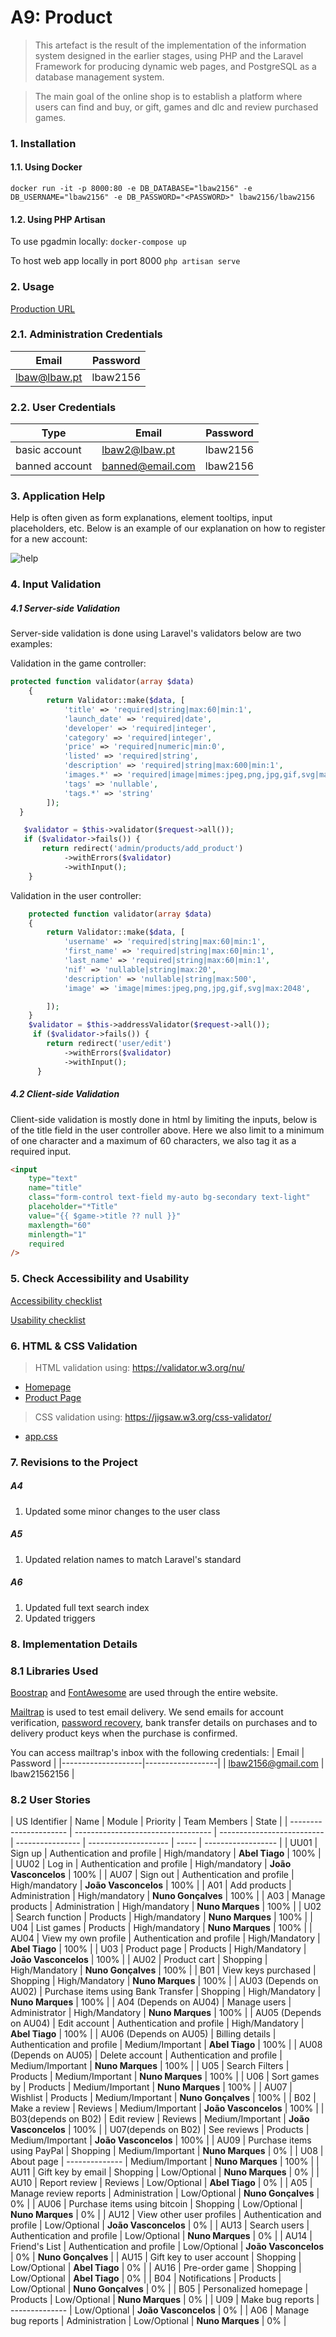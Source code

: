 # A9: Product

> This artefact is the result of the implementation of the information system designed in the earlier stages, using PHP and the Laravel Framework for producing dynamic web pages, and PostgreSQL as a database management system.

> The main goal of the online shop is to establish a platform where users can find and buy, or gift, games and dlc and review purchased games.

### 1. Installation

#### 1.1. Using Docker

`docker run -it -p 8000:80 -e DB_DATABASE="lbaw2156" -e DB_USERNAME="lbaw2156" -e DB_PASSWORD="<PASSWORD>" lbaw2156/lbaw2156`

#### 1.2. Using PHP Artisan

To use pgadmin locally:
`docker-compose up`

To host web app locally in port 8000
`php artisan serve`

### 2. Usage

[Production URL](http://lbaw2156.lbaw-prod.fe.up.pt/)

### 2.1. Administration Credentials

| Email        | Password |
| ------------ | -------- |
| lbaw@lbaw.pt | lbaw2156 |

### 2.2. User Credentials

| Type           | Email            | Password |
| -------------- | ---------------- | -------- |
| basic account  | lbaw2@lbaw.pt    | lbaw2156 |
| banned account | banned@email.com | lbaw2156 |

### 3. Application Help

Help is often given as form explanations, element tooltips, input placeholders, etc. Below is an example of our explanation on how to register for a new account:

![help](https://github.com/nunomiguel22/FEUP-LBAW/tree/master/docs/A9/help1.jpg)

### 4. Input Validation

##### 4.1 Server-side Validation

Server-side validation is done using Laravel's validators below are two examples:

Validation in the game controller:

```php
protected function validator(array $data)
    {
        return Validator::make($data, [
            'title' => 'required|string|max:60|min:1',
            'launch_date' => 'required|date',
            'developer' => 'required|integer',
            'category' => 'required|integer',
            'price' => 'required|numeric|min:0',
            'listed' => 'required|string',
            'description' => 'required|string|max:600|min:1',
            'images.*' => 'required|image|mimes:jpeg,png,jpg,gif,svg|max:2048',
            'tags' => 'nullable',
            'tags.*' => 'string'
        ]);
  }

   $validator = $this->validator($request->all());
   if ($validator->fails()) {
       return redirect('admin/products/add_product')
            ->withErrors($validator)
            ->withInput();
    }

```

Validation in the user controller:

```php
    protected function validator(array $data)
    {
        return Validator::make($data, [
            'username' => 'required|string|max:60|min:1',
            'first_name' => 'required|string|max:60|min:1',
            'last_name' => 'required|string|max:60|min:1',
            'nif' => 'nullable|string|max:20',
            'description' => 'nullable|string|max:500',
            'image' => 'image|mimes:jpeg,png,jpg,gif,svg|max:2048',

        ]);
    }
    $validator = $this->addressValidator($request->all());
     if ($validator->fails()) {
        return redirect('user/edit')
            ->withErrors($validator)
            ->withInput();
      }
```

##### 4.2 Client-side Validation

Client-side validation is mostly done in html by limiting the inputs, below is of the title field in the user controller above. Here we also limit to a minimum of one character and a maximum of 60 characters, we also tag it as a required input.

```html
<input
    type="text"
    name="title"
    class="form-control text-field my-auto bg-secondary text-light"
    placeholder="*Title"
    value="{{ $game->title ?? null }}"
    maxlength="60"
    minlength="1"
    required
/>
```

### 5. Check Accessibility and Usability

[Accessibility checklist](https://github.com/nunomiguel22/FEUP-LBAW/tree/master/docs/A9/Checklist%20de%20Acessibilidade.pdf)

[Usability checklist](https://github.com/nunomiguel22/FEUP-LBAW/tree/master/docs/A9/Checklist%20de%20Usabilidade.pdf)

### 6. HTML & CSS Validation

> HTML validation using: https://validator.w3.org/nu/

-   [Homepage](https://github.com/nunomiguel22/FEUP-LBAW/tree/master/docs/A9/homepage%20-%20Nu%20Html%20Checker.pdf)
-   [Product Page](https://github.com/nunomiguel22/FEUP-LBAW/tree/master/docs/A9/product.html%20-%20Nu%20Html%20Checker.pdf)

> CSS validation using: https://jigsaw.w3.org/css-validator/

-   [app.css](https://github.com/nunomiguel22/FEUP-LBAW/tree/master/docs/A9/W3C%20CSS%20Validator%20results.pdf)

### 7. Revisions to the Project

##### A4

1. Updated some minor changes to the user class

##### A5

1. Updated relation names to match Laravel's standard

##### A6

1. Updated full text search index
2. Updated triggers

### 8. Implementation Details

### 8.1 Libraries Used

[Boostrap](https://getbootstrap.com/docs/4.6/getting-started/introduction/) and [FontAwesome](https://fontawesome.com/v5.15/icons?d=gallery&p=2&m=free) are used through the entire website.

[Mailtrap](https://mailtrap.io/) is used to test email delivery. We send emails for account verification, [password recovery](http://lbaw2156.lbaw-prod.fe.up.pt/forgot-password), bank transfer details on purchases and to delivery product keys when the purchase is confirmed.

You can access mailtrap's inbox with the following credentials:
| Email | Password |
|--------------------|------------------|
| lbaw2156@gmail.com | lbaw21562156 |

### 8.2 User Stories

| US Identifier          | Name                               | Module                     | Priority         | Team Members         | State |
| ---------------------- | ---------------------------------- | -------------------------- | ---------------- | -------------------- | ----- | ------------------ |
| UU01                   | Sign up                            | Authentication and profile | High/mandatory   | **Abel Tiago**       | 100%  |
| UU02                   | Log in                             | Authentication and profile | High/mandatory   | **João Vasconcelos** | 100%  |
| AU07                   | Sign out                           | Authentication and profile | High/mandatory   | **João Vasconcelos** | 100%  |
| A01                    | Add products                       | Administration             | High/mandatory   | **Nuno Gonçalves**   | 100%  |
| A03                    | Manage products                    | Administration             | High/mandatory   | **Nuno Marques**     | 100%  |
| U02                    | Search function                    | Products                   | High/mandatory   | **Nuno Marques**     | 100%  |
| U04                    | List games                         | Products                   | High/mandatory   | **Nuno Marques**     | 100%  |
| AU04                   | View my own profile                | Authentication and profile | High/Mandatory   | **Abel Tiago**       | 100%  |
| U03                    | Product page                       | Products                   | High/Mandatory   | **João Vasconcelos** | 100%  |
| AU02                   | Product cart                       | Shopping                   | High/Mandatory   | **Nuno Gonçalves**   | 100%  |
| B01                    | View keys purchased                | Shopping                   | High/Mandatory   | **Nuno Marques**     | 100%  |
| AU03 (Depends on AU02) | Purchase items using Bank Transfer | Shopping                   | High/Mandatory   | **Nuno Marques**     | 100%  |
| A04 (Depends on AU04)  | Manage users                       | Administrator              | High/Mandatory   | **Nuno Marques**     | 100%  |
| AU05 (Depends on AU04) | Edit account                       | Authentication and profile | High/Mandatory   | **Abel Tiago**       | 100%  |
| AU06 (Depends on AU05) | Billing details                    | Authentication and profile | Medium/Important | **Abel Tiago**       | 100%  |
| AU08 (Depends on AU05) | Delete account                     | Authentication and profile | Medium/Important | **Nuno Marques**     | 100%  |
| U05                    | Search Filters                     | Products                   | Medium/Important | **Nuno Marques**     | 100%  |
| U06                    | Sort games by                      | Products                   | Medium/Important | **Nuno Marques**     | 100%  |
| AU07                   | Wishlist                           | Products                   | Medium/Important | **Nuno Gonçalves**   | 100%  |
| B02                    | Make a review                      | Reviews                    | Medium/Important | **João Vasconcelos** | 100%  |
| B03(depends on B02)    | Edit review                        | Reviews                    | Medium/Important | **João Vasconcelos** | 100%  |
| U07(depends on B02)    | See reviews                        | Products                   | Medium/Important | **João Vasconcelos** | 100%  |
| AU09                   | Purchase items using PayPal        | Shopping                   | Medium/Important | **Nuno Marques**     | 0%    |
| U08                    | About page                         | --------------             | Medium/Important | **Nuno Marques**     | 100%  |
| AU11                   | Gift key by email                  | Shopping                   | Low/Optional     | **Nuno Marques**     | 0%    |
| AU10                   | Report review                      | Reviews                    | Low/Optional     | **Abel Tiago**       | 0%    |
| A05                    | Manage review reports              | Administration             | Low/Optional     | **Nuno Gonçalves**   | 0%    |
| AU06                   | Purchase items using bitcoin       | Shopping                   | Low/Optional     | **Nuno Marques**     | 0%    |
| AU12                   | View other user profiles           | Authentication and profile | Low/Optional     | **João Vasconcelos** | 0%    |
| AU13                   | Search users                       | Authentication and profile | Low/Optional     | **Nuno Marques**     | 0%    |
| AU14                   | Friend's List                      | Authentication and profile | Low/Optional     | **João Vasconcelos** | 0%    | **Nuno Gonçalves** |
| AU15                   | Gift key to user account           | Shopping                   | Low/Optional     | **Abel Tiago**       | 0%    |
| AU16                   | Pre-order game                     | Shopping                   | Low/Optional     | **Abel Tiago**       | 0%    |
| B04                    | Notifications                      | Products                   | Low/Optional     | **Nuno Gonçalves**   | 0%    |
| B05                    | Personalized homepage              | Products                   | Low/Optional     | **Nuno Marques**     | 0%    |
| U09                    | Make bug reports                   | --------------             | Low/Optional     | **João Vasconcelos** | 0%    |
| A06                    | Manage bug reports                 | Administration             | Low/Optional     | **Nuno Marques**     | 0%    |
